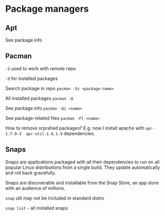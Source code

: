 # Package managers

## Apt

See package info

## Pacman

`-S` used to work with remote repo

`-Q` for installed packages

Search package in repo `pacman -Ss <package-name>`

All installed packages `pacman -Q`

See package info `pacman -Qi <name>`

See package-related files `pacman -Fl <name>`


How to remove orprahed packages?
E.g. now I install apache with `apr-1.7.0-3  apr-util-1.6.1-9` dependencies.

## Snaps

Snaps are applications packaged with all their dependencies to run on all popular Linux distributions from a single build. 
They update automatically and roll back gracefully.

Snaps are discoverable and installable from the Snap Store, an app store with an audience of millions.

`snap` util may not be included in standard distro

`snap list` - all installed snaps

